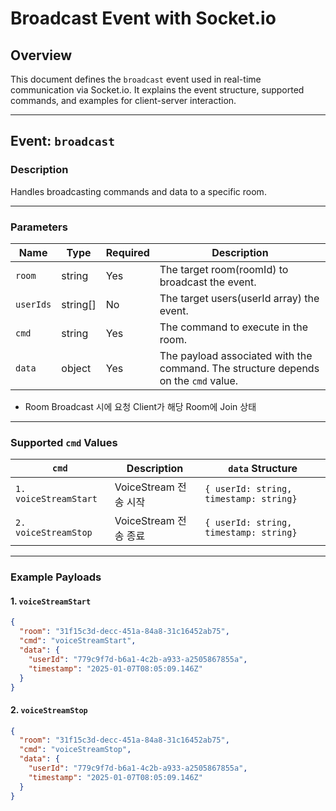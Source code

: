 # Broadcast Event with Socket.io

## Overview

This document defines the `broadcast` event used in real-time communication via Socket.io. It explains the event structure, supported commands, and examples for client-server interaction.

---

## Event: `broadcast`

### Description

Handles broadcasting commands and data to a specific room.

---

### Parameters

| Name      | Type     | Required | Description                                                                        |
| --------- | -------- | -------- | ---------------------------------------------------------------------------------- |
| `room`    | string   | Yes      | The target room(roomId) to broadcast the event.                                    |
| `userIds` | string[] | No       | The target users(userId array) the event.                                          |
| `cmd`     | string   | Yes      | The command to execute in the room.                                                |
| `data`    | object   | Yes      | The payload associated with the command. The structure depends on the `cmd` value. |

- Room Broadcast 시에 요청 Client가 해당 Room에 Join 상태

---

### Supported `cmd` Values

| **`cmd`**             | **Description**       | **`data` Structure**                   |
| --------------------- | --------------------- | -------------------------------------- |
| `1. voiceStreamStart` | VoiceStream 전송 시작 | `{ userId: string, timestamp: string}` |
| `2. voiceStreamStop`  | VoiceStream 전송 종료 | `{ userId: string, timestamp: string}` |

---

### Example Payloads

#### 1. `voiceStreamStart`

```json
{
  "room": "31f15c3d-decc-451a-84a8-31c16452ab75",
  "cmd": "voiceStreamStart",
  "data": {
    "userId": "779c9f7d-b6a1-4c2b-a933-a2505867855a",
    "timestamp": "2025-01-07T08:05:09.146Z"
  }
}
```

#### 2. `voiceStreamStop`

```json
{
  "room": "31f15c3d-decc-451a-84a8-31c16452ab75",
  "cmd": "voiceStreamStop",
  "data": {
    "userId": "779c9f7d-b6a1-4c2b-a933-a2505867855a",
    "timestamp": "2025-01-07T08:05:09.146Z"
  }
}
```
